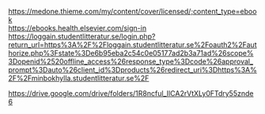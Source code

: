 
https://medone.thieme.com/my/content/cover/licensed/;content_type=ebook  
https://ebooks.health.elsevier.com/sign-in  
https://loggain.studentlitteratur.se/login.php?return_url=https%3A%2F%2Floggain.studentlitteratur.se%2Foauth2%2Fauthorize.php%3Fstate%3De6b95eba2c54c0e05177ad2b3a71ad%26scope%3Dopenid%2520offline_access%26response_type%3Dcode%26approval_prompt%3Dauto%26client_id%3Dproducts%26redirect_uri%3Dhttps%3A%2F%2Fminbokhylla.studentlitteratur.se%2F  

https://drive.google.com/drive/folders/1R8ncful_IlCA2rVtXLy0FTdry55znde6  
